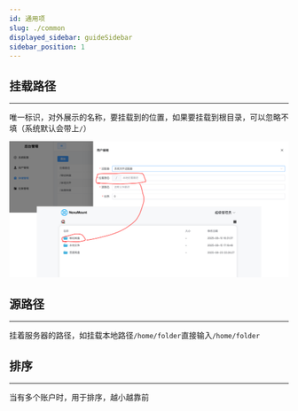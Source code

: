 ```yaml
---
id: 通用项
slug: ./common
displayed_sidebar: guideSidebar
sidebar_position: 1
---
```


## 挂载路径

---

唯一标识，对外展示的名称，要挂载到的位置，如果要挂载到根目录，可以忽略不填（系统默认会带上`/`）

![160800509.png](img/160800509.png)

## 源路径

---

挂着服务器的路径，如挂载本地路径`/home/folder`直接输入`/home/folder`

## 排序

---

当有多个账户时，用于排序，越小越靠前